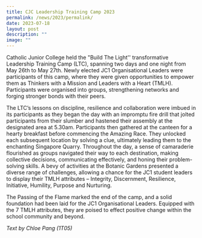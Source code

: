 ```yaml
---
title: CJC Leadership Training Camp 2023
permalink: /news/2023/permalink/
date: 2023-07-18
layout: post
description: ""
image: ""
---
```

Catholic Junior College held the "Build The Light'' transformative Leadership Training Camp (LTC), spanning two days and one night from May 26th to May 27th. Newly elected JC1 Organisational Leaders were participants of this camp, where they were given opportunities to empower them as Thinkers with a Mission and Leaders with a Heart (TMLH). Participants were organised into groups, strengthening networks and forging stronger bonds with their peers.

The LTC’s lessons on discipline, resilience and collaboration were imbued in its participants as they began the day with an impromptu fire drill that jolted participants from their slumber and hastened their assembly at the designated area at 5.30am. Participants then gathered at the canteen for a hearty breakfast before commencing the Amazing Race. They unlocked each subsequent location by solving a clue, ultimately leading them to the enchanting Singapore Quarry. Throughout the day, a sense of camaraderie flourished as groups navigated their way to each destination, making collective decisions, communicating effectively, and honing their problem-solving skills. A bevy of activities at the Botanic Gardens presented a diverse range of challenges, allowing a chance for the JC1 student leaders to display their TMLH attributes – Integrity, Discernment, Resilience, Initiative, Humility, Purpose and Nurturing.

The Passing of the Flame marked the end of the camp, and a solid foundation had been laid for the JC1 Organisational Leaders. Equipped with the 7 TMLH attributes, they are poised to effect positive change within the school community and beyond.

*Text by Chloe Pang (1T05)*